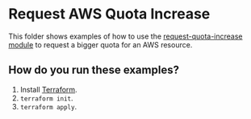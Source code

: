 # Request AWS Quota Increase

This folder shows examples of how to use the [request-quota-increase module](https://github.com/terraform-modules-krish/terraform-aws-utilities/blob/v0.4.0/modules/request-quota-increase) to request a bigger quota for an AWS resource.


## How do you run these examples?

1. Install [Terraform](https://www.terraform.io/).
1. `terraform init`.
1. `terraform apply`.

